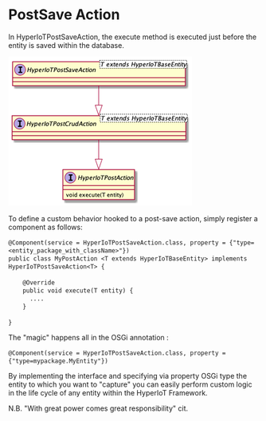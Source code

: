 # PostSave Action [](id=post-save-action)

In HyperIoTPostSaveAction, the execute method is executed just before the entity is saved within the database. 

![Pre Save Action Class Hierarchy](../../images/post-save-action.png)

To define a custom behavior hooked to a post-save action, simply register a component as follows:

```
@Component(service = HyperIoTPostSaveAction.class, property = {"type=<entity_package_with_className>"})
public class MyPostAction <T extends HyperIoTBaseEntity> implements HyperIoTPostSaveAction<T> {

    @Override
    public void execute(T entity) {
      ....
    }

}
```

The "magic" happens all in the OSGi annotation :

```
@Component(service = HyperIoTPostSaveAction.class, property = {"type=mypackage.MyEntity"})
```

By implementing the interface and specifying via property OSGi type the entity to which you want to "capture" you can easily perform custom logic in the life cycle of any entity within the HyperIoT Framework.

N.B. "With great power comes great responsibility" cit.